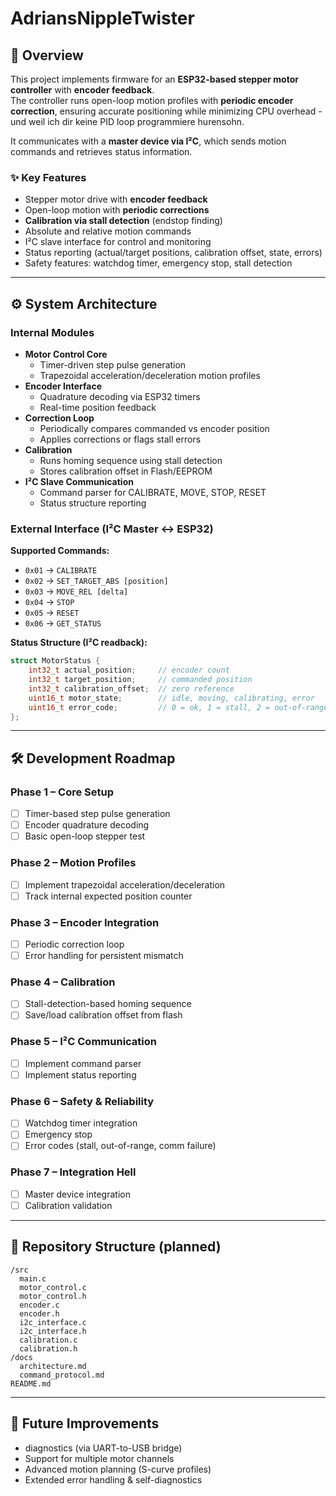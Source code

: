 # AdriansNippleTwister

## 📌 Overview
This project implements firmware for an **ESP32-based stepper motor controller** with **encoder feedback**.  
The controller runs open-loop motion profiles with **periodic encoder correction**, ensuring accurate positioning while minimizing CPU overhead - und weil ich dir keine PID loop programmiere hurensohn.

It communicates with a **master device via I²C**, which sends motion commands and retrieves status information.

### ✨ Key Features
- Stepper motor drive with **encoder feedback**
- Open-loop motion with **periodic corrections**
- **Calibration via stall detection** (endstop finding)
- Absolute and relative motion commands
- I²C slave interface for control and monitoring
- Status reporting (actual/target positions, calibration offset, state, errors)
- Safety features: watchdog timer, emergency stop, stall detection

---

## ⚙️ System Architecture

### Internal Modules
- **Motor Control Core**
  - Timer-driven step pulse generation
  - Trapezoidal acceleration/deceleration motion profiles
- **Encoder Interface**
  - Quadrature decoding via ESP32 timers
  - Real-time position feedback
- **Correction Loop**
  - Periodically compares commanded vs encoder position
  - Applies corrections or flags stall errors
- **Calibration**
  - Runs homing sequence using stall detection
  - Stores calibration offset in Flash/EEPROM
- **I²C Slave Communication**
  - Command parser for CALIBRATE, MOVE, STOP, RESET
  - Status structure reporting

### External Interface (I²C Master ↔ ESP32)
**Supported Commands:**
- `0x01` → `CALIBRATE`
- `0x02` → `SET_TARGET_ABS [position]`
- `0x03` → `MOVE_REL [delta]`
- `0x04` → `STOP`
- `0x05` → `RESET`
- `0x06` → `GET_STATUS`

**Status Structure (I²C readback):**
```c
struct MotorStatus {
    int32_t actual_position;     // encoder count
    int32_t target_position;     // commanded position
    int32_t calibration_offset;  // zero reference
    uint16_t motor_state;        // idle, moving, calibrating, error
    uint16_t error_code;         // 0 = ok, 1 = stall, 2 = out-of-range
};
```

---

## 🛠️ Development Roadmap

### Phase 1 – Core Setup
- [ ] Timer-based step pulse generation
- [ ] Encoder quadrature decoding
- [ ] Basic open-loop stepper test

### Phase 2 – Motion Profiles
- [ ] Implement trapezoidal acceleration/deceleration
- [ ] Track internal expected position counter

### Phase 3 – Encoder Integration
- [ ] Periodic correction loop
- [ ] Error handling for persistent mismatch

### Phase 4 – Calibration
- [ ] Stall-detection-based homing sequence
- [ ] Save/load calibration offset from flash

### Phase 5 – I²C Communication
- [ ] Implement command parser
- [ ] Implement status reporting

### Phase 6 – Safety & Reliability
- [ ] Watchdog timer integration
- [ ] Emergency stop
- [ ] Error codes (stall, out-of-range, comm failure)

### Phase 7 – Integration Hell
- [ ] Master device integration
- [ ] Calibration validation

---

## 📂 Repository Structure (planned)
```
/src
  main.c
  motor_control.c
  motor_control.h
  encoder.c
  encoder.h
  i2c_interface.c
  i2c_interface.h
  calibration.c
  calibration.h
/docs
  architecture.md
  command_protocol.md
README.md
```

---

## 🚀 Future Improvements
- diagnostics (via UART-to-USB bridge)
- Support for multiple motor channels
- Advanced motion planning (S-curve profiles)
- Extended error handling & self-diagnostics
